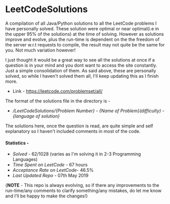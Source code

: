 # LeetCodeSolutions
A compilation of all Java/Python solutions to all the LeetCode problems I have personally solved. These solution were optimal or near optimal(i.e in the upper 95% of the solutions) at the time of solving. However as solutions improve and evolve, plus the run-time is dependent on the the freedom of the server w.r.t requests to compile, the result may not quite be the same for you. Not much variation however!

I just thought it would be a great way to see all the solutions at once if a question is in your mind and you dont want to access the site constantly. Just a simple consolidation of them.
As said above, these are personally solved, so while I haven't solved them all, I'll keep updating this as I finish more.

* Link - https://leetcode.com/problemset/all/

The format of the solutions file in the directory is - 
*    <i>/LeetCodeSolutions/{Problem Number} - {Name of Problem}(difficulty) - {language of solution}</i>

The solutions here, once the question is read, are quite simple and self explanatory so I haven't included comments in most of the code.

#### Statistics - 
* <i>Solved</i> - 62/1028 (varies as I'm solving it in 2-3 Programming Languages)
* <i>Time Spent on LeetCode</i> - 67 hours
* <i>Acceptance Rate on LeetCode</i>- 46.5%
* <i>Last Updated Repo</i> - 07th May 2019

{<b>NOTE</b> - This repo is always evolving, so if there any improvements to the run-time/any comments to clarify something/any mistakes, do let me know and I'll be happy to make the changes!}


